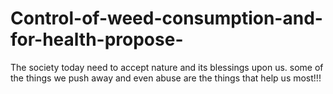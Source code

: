 # Control-of-weed-consumption-and-for-health-propose-
The society today need to accept nature and its blessings upon us. some of the things we push away and even abuse are the things that help us most!!!
